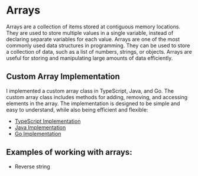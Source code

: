 # Arrays

Arrays are a collection of items stored at contiguous memory locations. They are used to store multiple values in a single variable, instead of declaring separate variables for each value. Arrays are one of the most commonly used data structures in programming.
They can be used to store a collection of data, such as a list of numbers, strings, or objects. Arrays are useful for storing and manipulating large amounts of data efficiently.

## Custom Array Implementation
I implemented a custom array class in TypeScript, Java, and Go. The custom array class includes methods for adding, removing, and accessing elements in the array. The implementation is designed to be simple and easy to understand, while also being efficient and flexible:
- [TypeScript Implementation](./custom-array/ts)
- [Java Implementation](./custom_array/java)
- [Go Implementation](./custom_array/go)

## Examples of working with arrays:
- Reverse string